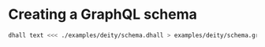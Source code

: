 # Creating a GraphQL schema


```bash
dhall text <<< ./examples/deity/schema.dhall > examples/deity/schema.grapqhl
```
